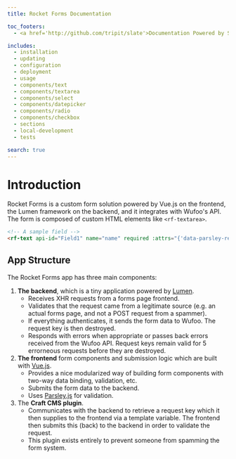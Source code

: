```yaml
---
title: Rocket Forms Documentation

toc_footers:
  - <a href='http://github.com/tripit/slate'>Documentation Powered by Slate</a>

includes:
  - installation
  - updating
  - configuration
  - deployment
  - usage
  - components/text
  - components/textarea
  - components/select
  - components/datepicker
  - components/radio
  - components/checkbox
  - sections
  - local-development
  - tests

search: true
---
```


# Introduction

Rocket Forms is a custom form solution powered by Vue.js on the frontend, the Lumen framework on the backend, and it integrates with Wufoo's API. The form is composed of custom HTML elements like `<rf-textarea>`.

```html
<!-- A sample field -->
<rf-text api-id="Field1" name="name" required :attrs="{'data-parsley-required-message': 'Please provide your name'}"></rf-text>
```

## App Structure

The Rocket Forms app has three main components: 

1. **The backend**, which is a tiny application powered by [Lumen](http://lumen.laravel.com/).
    * Receives XHR requests from a forms page frontend.
    * Validates that the request came from a legitimate source (e.g. an actual forms page, and not a POST request from a spammer).
    * If everything authenticates, it sends the form data to Wufoo. The request key is then destroyed.
    * Responds with errors when appropriate or passes back errors received from the Wufoo API. Request keys remain valid for 5 errorneous requests before they are destroyed.
2. **The frontend** form components and submission logic which are built with [Vue.js](http://vuejs.org/).
    * Provides a nice modularized way of building form components with two-way data binding, validation, etc.
    * Submits the form data to the backend.
    * Uses [Parsley.js](http://parsleyjs.org/) for validation.
3. The **Craft CMS plugin**.
    * Communicates with the backend to retrieve a request key which it then supplies to the frontend via a template variable. The frontend then submits this (back) to the backend in order to validate the request.
    * This plugin exists entirely to prevent someone from spamming the form system.



